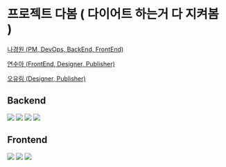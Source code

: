 # 프로젝트 다봄 ( 다이어트 하는거 다 지켜봄 )

[나경원 (PM, DevOps, BackEnd, FrontEnd)](https://github.com/chickiyeah)

[연수아 (FrontEnd, Designer, Publisher)](https://github.com/yppeu)

[오유림 (Designer, Publisher)](https://github.com/yurim)

## Backend
<div>
  <img src="https://img.shields.io/badge/fastapi-009688?style=for-the-badge&logo=fastapi&logoColor=white">
  <img src="https://img.shields.io/badge/firebase-ffca28?style=for-the-badge&logo=firebase&logoColor=white">
  <img src="https://img.shields.io/badge/python-3776ab?style=for-the-badge&logo=python&logoColor=white">
  <img src="https://img.shields.io/badge/mysql-4479a1?style=for-the-badge&logo=mysql&logoColor=white">
</div>

## Frontend
<div>
  <img src="https://img.shields.io/badge/html5-e34f26?style=for-the-badge&logo=html5&logoColor=white">
  <img src="https://img.shields.io/badge/javascript-f7df1e?style=for-the-badge&logo=javascript&logoColor=white">
  <img src="https://img.shields.io/badge/css3-1572b6?style=for-the-badge&logo=css3&logoColor=white">
</div>
